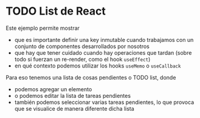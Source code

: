 # TODO List de React

Este ejemplo permite mostrar

- que es importante definir una key inmutable cuando trabajamos con un conjunto de componentes desarrollados por nosotros
- que hay que tener cuidado cuando hay operaciones que tardan (sobre todo si fuerzan un re-render, como el hook `useEffect`)
- en qué contexto podemos utilizar los hooks `useMemo` o `useCallback`

Para eso tenemos una lista de cosas pendientes o TODO list, donde

- podemos agregar un elemento
- o podemos editar la lista de tareas pendientes
- también podemos seleccionar varias tareas pendientes, lo que provoca que se visualice de manera diferente dicha lista

